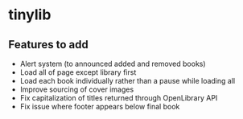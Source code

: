 # tinylib



## Features to add
- Alert system (to announced added and removed books)
- Load all of page except library first
- Load each book individually rather than a pause while loading all
- Improve sourcing of cover images
- Fix capitalization of titles returned through OpenLibrary API
- Fix issue where footer appears below final book